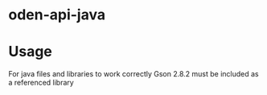 # oden-api-java

<h1>Usage</h1>
<p>For java files and libraries to work correctly Gson 2.8.2 must be included as a referenced library</p>
